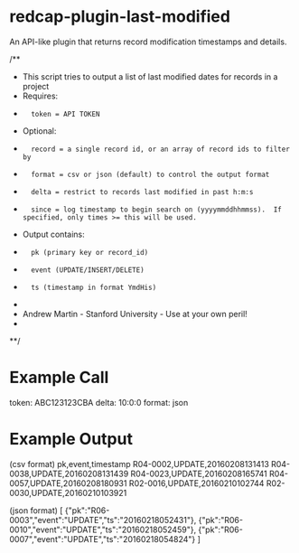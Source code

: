 # redcap-plugin-last-modified
An API-like plugin that returns record modification timestamps and details.  

/**
*	This script tries to output a list of last modified dates for records in a project
*	Requires:
*		token = API TOKEN
*	Optional:
*		record = a single record id, or an array of record ids to filter by
*		format = csv or json (default) to control the output format
*		delta = restrict to records last modified in past h:m:s
*		since = log timestamp to begin search on (yyyymmddhhmmss).  If specified, only times >= this will be used.
*	Output contains:
*		pk (primary key or record_id)
*		event (UPDATE/INSERT/DELETE)
*		ts (timestamp in format YmdHis)
*
*	Andrew Martin - Stanford University - Use at your own peril!
*
**/

# Example Call
token: ABC123123CBA
delta: 10:0:0
format: json

# Example Output
(csv format)
pk,event,timestamp
R04-0002,UPDATE,20160208131413
R04-0038,UPDATE,20160208131439
R04-0023,UPDATE,20160208165741
R04-0057,UPDATE,20160208180931
R02-0016,UPDATE,20160210102744
R02-0030,UPDATE,20160210103921

(json format)
[
  {"pk":"R06-0003","event":"UPDATE","ts":"20160218052431"},
  {"pk":"R06-0010","event":"UPDATE","ts":"20160218052459"},
  {"pk":"R06-0007","event":"UPDATE","ts":"20160218054824"}
]